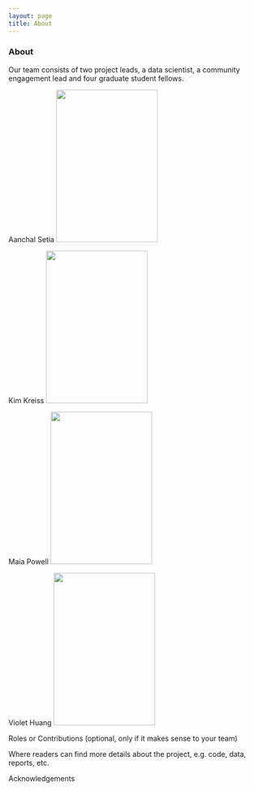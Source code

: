 ```yaml
---
layout: page
title: About
---
```


### About

Our team consists of two project leads, a data scientist, a community engagement lead and four graduate student fellows. 

Aanchal Setia
<img src="{{site.url }}{{site.baseurl }}/assets/img/Aanchal.png"
     width="200" 
     height="300">
     
Kim Kreiss
<img src="{{site.url }}{{site.baseurl }}/assets/79F44031-230E-449B-8A8C-8D07195DE985_1_201_a.jpeg)"
     width="200" 
     height="300">

Maia Powell
<img src="{{site.url }}{{site.baseurl }}/assets/img/BA1C78F2-1529-428F-9DAB-F390CBEA6EFB.JPEG"
     width="200" 
     height="300">

Violet Huang
<img src="{{site.url }}{{site.baseurl }}/assets/img/Screen Shot 2023-06-13 at 6.51.35 PM.png"
     width="200" 
     height="300">


Roles or Contributions (optional, only if it makes sense to your team)

Where readers can find more details about the project, e.g. code, data, reports, etc.

Acknowledgements

